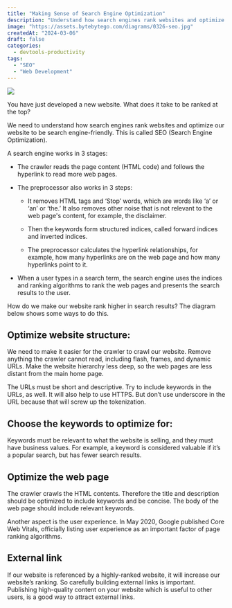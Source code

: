 ```yaml
---
title: "Making Sense of Search Engine Optimization"
description: "Understand how search engines rank websites and optimize your website."
image: "https://assets.bytebytego.com/diagrams/0326-seo.jpg"
createdAt: "2024-03-06"
draft: false
categories:
  - devtools-productivity
tags:
  - "SEO"
  - "Web Development"
---
```


![](https://assets.bytebytego.com/diagrams/0326-seo.jpg)

You have just developed a new website. What does it take to be ranked at the top?

We need to understand how search engines rank websites and optimize our website to be search engine-friendly. This is called SEO (Search Engine Optimization).

A search engine works in 3 stages:

*   The crawler reads the page content (HTML code) and follows the hyperlink to read more web pages.

*   The preprocessor also works in 3 steps:

    *   It removes HTML tags and ‘Stop’ words, which are words like ‘a’ or ‘an’ or ‘the.’ It also removes other noise that is not relevant to the web page's content, for example, the disclaimer.

    *   Then the keywords form structured indices, called forward indices and inverted indices.

    *   The preprocessor calculates the hyperlink relationships, for example, how many hyperlinks are on the web page and how many hyperlinks point to it.

*   When a user types in a search term, the search engine uses the indices and ranking algorithms to rank the web pages and presents the search results to the user.

How do we make our website rank higher in search results? The diagram below shows some ways to do this.

## Optimize website structure:

We need to make it easier for the crawler to crawl our website. Remove anything the crawler cannot read, including flash, frames, and dynamic URLs. Make the website hierarchy less deep, so the web pages are less distant from the main home page.

The URLs must be short and descriptive. Try to include keywords in the URLs, as well. It will also help to use HTTPS. But don’t use underscore in the URL because that will screw up the tokenization.

## Choose the keywords to optimize for:

Keywords must be relevant to what the website is selling, and they must have business values. For example, a keyword is considered valuable if it’s a popular search, but has fewer search results.

## Optimize the web page

The crawler crawls the HTML contents. Therefore the title and description should be optimized to include keywords and be concise. The body of the web page should include relevant keywords.

Another aspect is the user experience. In May 2020, Google published Core Web Vitals, officially listing user experience as an important factor of page ranking algorithms.

## External link

If our website is referenced by a highly-ranked website, it will increase our website’s ranking. So carefully building external links is important. Publishing high-quality content on your website which is useful to other users, is a good way to attract external links.
